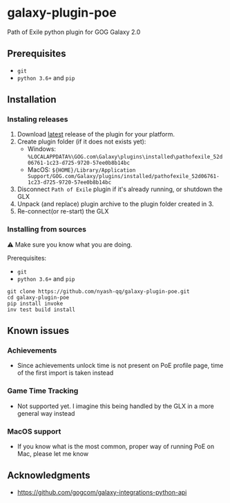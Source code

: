 # galaxy-plugin-poe
Path of Exile python plugin for GOG Galaxy 2.0

## Prerequisites
* `git`
* `python 3.6+` and `pip`

## Installation
### Instaling releases
1. Download [latest](https://github.com/nyash-qq/galaxy-plugin-poe/releases/latest) release of the plugin for your platform.
2. Create plugin folder (if it does not exists yet):
	- Windows: `%LOCALAPPDATA%\GOG.com\Galaxy\plugins\installed\pathofexile_52d06761-1c23-d725-9720-57ee0b8b14bc`
	- MacOS: `${HOME}/Library/Application Support/GOG.com/Galaxy/plugins/installed/pathofexile_52d06761-1c23-d725-9720-57ee0b8b14bc`
3. Disconnect `Path of Exile` plugin if it's already running, or shutdown the GLX
4. Unpack (and replace) plugin archive to the plugin folder created in 3.
5. Re-connect(or re-start) the GLX

### Installing from sources
⚠️ Make sure you know what you are doing.

Prerequisites:
* `git`
* `python 3.6+` and `pip`

```
git clone https://github.com/nyash-qq/galaxy-plugin-poe.git
cd galaxy-plugin-poe
pip install invoke
inv test build install
```

## Known issues

### Achievements
* Since achievements unlock time is not present on PoE profile page, time of the first import is taken instead

### Game Time Tracking
* Not supported yet. I imagine this being handled by the GLX in a more general way instead

### MacOS support
* If you know what is the most common, proper way of running PoE on Mac, please let me know



## Acknowledgments
- https://github.com/gogcom/galaxy-integrations-python-api
